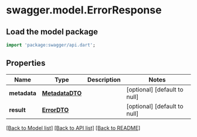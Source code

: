 # swagger.model.ErrorResponse

## Load the model package
```dart
import 'package:swagger/api.dart';
```

## Properties
Name | Type | Description | Notes
------------ | ------------- | ------------- | -------------
**metadata** | [**MetadataDTO**](MetadataDTO.md) |  | [optional] [default to null]
**result** | [**ErrorDTO**](ErrorDTO.md) |  | [optional] [default to null]

[[Back to Model list]](../README.md#documentation-for-models) [[Back to API list]](../README.md#documentation-for-api-endpoints) [[Back to README]](../README.md)


